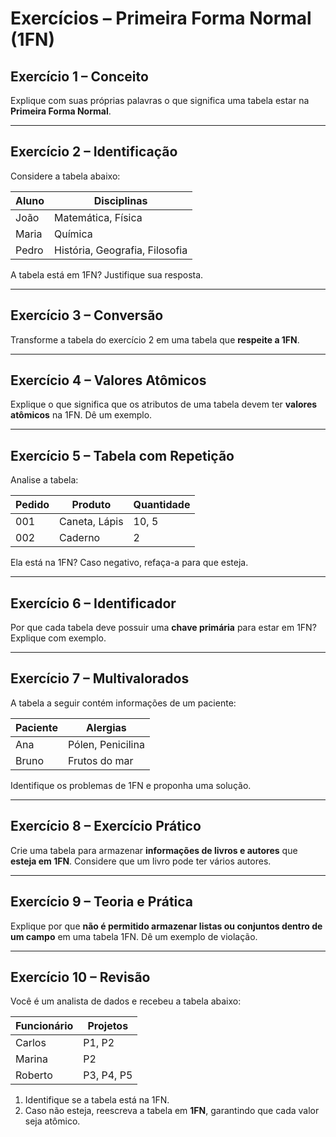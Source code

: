 # Exercícios – Primeira Forma Normal (1FN)

## Exercício 1 – Conceito

Explique com suas próprias palavras o que significa uma tabela estar na **Primeira Forma Normal**.

---

## Exercício 2 – Identificação

Considere a tabela abaixo:

| Aluno | Disciplinas                    |
| ----- | ------------------------------ |
| João  | Matemática, Física             |
| Maria | Química                        |
| Pedro | História, Geografia, Filosofia |

A tabela está em 1FN? Justifique sua resposta.

---

## Exercício 3 – Conversão

Transforme a tabela do exercício 2 em uma tabela que **respeite a 1FN**.

---

## Exercício 4 – Valores Atômicos

Explique o que significa que os atributos de uma tabela devem ter **valores atômicos** na 1FN. Dê um exemplo.

---

## Exercício 5 – Tabela com Repetição

Analise a tabela:

| Pedido | Produto       | Quantidade |
| ------ | ------------- | ---------- |
| 001    | Caneta, Lápis | 10, 5      |
| 002    | Caderno       | 2          |

Ela está na 1FN? Caso negativo, refaça-a para que esteja.

---

## Exercício 6 – Identificador

Por que cada tabela deve possuir uma **chave primária** para estar em 1FN? Explique com exemplo.

---

## Exercício 7 – Multivalorados

A tabela a seguir contém informações de um paciente:

| Paciente | Alergias          |
| -------- | ----------------- |
| Ana      | Pólen, Penicilina |
| Bruno    | Frutos do mar     |

Identifique os problemas de 1FN e proponha uma solução.

---

## Exercício 8 – Exercício Prático

Crie uma tabela para armazenar **informações de livros e autores** que **esteja em 1FN**. Considere que um livro pode ter vários autores.

---

## Exercício 9 – Teoria e Prática

Explique por que **não é permitido armazenar listas ou conjuntos dentro de um campo** em uma tabela 1FN. Dê um exemplo de violação.

---

## Exercício 10 – Revisão

Você é um analista de dados e recebeu a tabela abaixo:

| Funcionário | Projetos   |
| ----------- | ---------- |
| Carlos      | P1, P2     |
| Marina      | P2         |
| Roberto     | P3, P4, P5 |

1. Identifique se a tabela está na 1FN.
2. Caso não esteja, reescreva a tabela em **1FN**, garantindo que cada valor seja atômico.